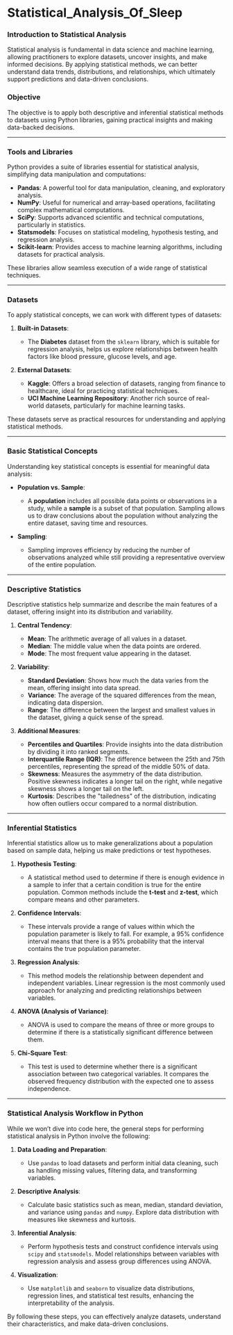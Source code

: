 # Statistical_Analysis_Of_Sleep
### Introduction to Statistical Analysis

Statistical analysis is fundamental in data science and machine learning, allowing practitioners to explore datasets, uncover insights, and make informed decisions. By applying statistical methods, we can better understand data trends, distributions, and relationships, which ultimately support predictions and data-driven conclusions.

### Objective

The objective is to apply both descriptive and inferential statistical methods to datasets using Python libraries, gaining practical insights and making data-backed decisions.

---

### Tools and Libraries

Python provides a suite of libraries essential for statistical analysis, simplifying data manipulation and computations:

- **Pandas**: A powerful tool for data manipulation, cleaning, and exploratory analysis.
- **NumPy**: Useful for numerical and array-based operations, facilitating complex mathematical computations.
- **SciPy**: Supports advanced scientific and technical computations, particularly in statistics.
- **Statsmodels**: Focuses on statistical modeling, hypothesis testing, and regression analysis.
- **Scikit-learn**: Provides access to machine learning algorithms, including datasets for practical analysis.

These libraries allow seamless execution of a wide range of statistical techniques.

---

### Datasets

To apply statistical concepts, we can work with different types of datasets:

1. **Built-in Datasets**:
   - The **Diabetes** dataset from the `sklearn` library, which is suitable for regression analysis, helps us explore relationships between health factors like blood pressure, glucose levels, and age.

2. **External Datasets**:
   - **Kaggle**: Offers a broad selection of datasets, ranging from finance to healthcare, ideal for practicing statistical techniques.
   - **UCI Machine Learning Repository**: Another rich source of real-world datasets, particularly for machine learning tasks.

These datasets serve as practical resources for understanding and applying statistical methods.

---

### Basic Statistical Concepts

Understanding key statistical concepts is essential for meaningful data analysis:

- **Population vs. Sample**:
   - A **population** includes all possible data points or observations in a study, while a **sample** is a subset of that population. Sampling allows us to draw conclusions about the population without analyzing the entire dataset, saving time and resources.

- **Sampling**:
   - Sampling improves efficiency by reducing the number of observations analyzed while still providing a representative overview of the entire population.

---

### Descriptive Statistics

Descriptive statistics help summarize and describe the main features of a dataset, offering insight into its distribution and variability.

1. **Central Tendency**:
   - **Mean**: The arithmetic average of all values in a dataset.
   - **Median**: The middle value when the data points are ordered.
   - **Mode**: The most frequent value appearing in the dataset.

2. **Variability**:
   - **Standard Deviation**: Shows how much the data varies from the mean, offering insight into data spread.
   - **Variance**: The average of the squared differences from the mean, indicating data dispersion.
   - **Range**: The difference between the largest and smallest values in the dataset, giving a quick sense of the spread.

3. **Additional Measures**:
   - **Percentiles and Quartiles**: Provide insights into the data distribution by dividing it into ranked segments.
   - **Interquartile Range (IQR)**: The difference between the 25th and 75th percentiles, representing the spread of the middle 50% of data.
   - **Skewness**: Measures the asymmetry of the data distribution. Positive skewness indicates a longer tail on the right, while negative skewness shows a longer tail on the left.
   - **Kurtosis**: Describes the "tailedness" of the distribution, indicating how often outliers occur compared to a normal distribution.

---

### Inferential Statistics

Inferential statistics allow us to make generalizations about a population based on sample data, helping us make predictions or test hypotheses.

1. **Hypothesis Testing**:
   - A statistical method used to determine if there is enough evidence in a sample to infer that a certain condition is true for the entire population. Common methods include the **t-test** and **z-test**, which compare means and other parameters.

2. **Confidence Intervals**:
   - These intervals provide a range of values within which the population parameter is likely to fall. For example, a 95% confidence interval means that there is a 95% probability that the interval contains the true population parameter.

3. **Regression Analysis**:
   - This method models the relationship between dependent and independent variables. Linear regression is the most commonly used approach for analyzing and predicting relationships between variables.

4. **ANOVA (Analysis of Variance)**:
   - ANOVA is used to compare the means of three or more groups to determine if there is a statistically significant difference between them.

5. **Chi-Square Test**:
   - This test is used to determine whether there is a significant association between two categorical variables. It compares the observed frequency distribution with the expected one to assess independence.

---

### Statistical Analysis Workflow in Python

While we won’t dive into code here, the general steps for performing statistical analysis in Python involve the following:

1. **Data Loading and Preparation**:
   - Use `pandas` to load datasets and perform initial data cleaning, such as handling missing values, filtering data, and transforming variables.

2. **Descriptive Analysis**:
   - Calculate basic statistics such as mean, median, standard deviation, and variance using `pandas` and `numpy`. Explore data distribution with measures like skewness and kurtosis.

3. **Inferential Analysis**:
   - Perform hypothesis tests and construct confidence intervals using `scipy` and `statsmodels`. Model relationships between variables with regression analysis and assess group differences using ANOVA.

4. **Visualization**:
   - Use `matplotlib` and `seaborn` to visualize data distributions, regression lines, and statistical test results, enhancing the interpretability of the analysis.

By following these steps, you can effectively analyze datasets, understand their characteristics, and make data-driven conclusions.
